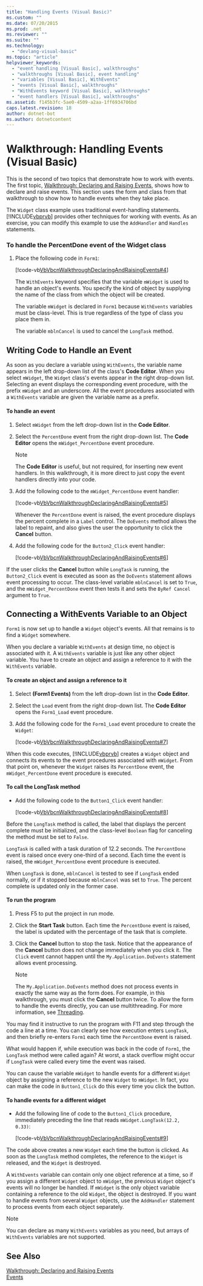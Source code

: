```yaml
---
title: "Handling Events (Visual Basic)"
ms.custom: ""
ms.date: 07/20/2015
ms.prod: .net
ms.reviewer: ""
ms.suite: ""
ms.technology: 
  - "devlang-visual-basic"
ms.topic: "article"
helpviewer_keywords: 
  - "event handling [Visual Basic], walkthroughs"
  - "walkthroughs [Visual Basic], event handling"
  - "variables [Visual Basic], WithEvents"
  - "events [Visual Basic], walkthroughs"
  - "WithEvents keyword [Visual Basic], walkthroughs"
  - "event handlers [Visual Basic], walkthroughs"
ms.assetid: f145b3fc-5ae0-4509-a2aa-1ff6934706bd
caps.latest.revision: 18
author: dotnet-bot
ms.author: dotnetcontent
---
```

# Walkthrough: Handling Events (Visual Basic)
This is the second of two topics that demonstrate how to work with events. The first topic, [Walkthrough: Declaring and Raising Events](../../../../visual-basic/programming-guide/language-features/events/walkthrough-declaring-and-raising-events.md), shows how to declare and raise events. This section uses the form and class from that walkthrough to show how to handle events when they take place.  
  
 The `Widget` class example uses traditional event-handling statements. [!INCLUDE[vbprvb](~/includes/vbprvb-md.md)] provides other techniques for working with events. As an exercise, you can modify this example to use the `AddHandler` and `Handles` statements.  
  
### To handle the PercentDone event of the Widget class  
  
1.  Place the following code in `Form1`:  
  
     [!code-vb[VbVbcnWalkthroughDeclaringAndRaisingEvents#4](../../../../visual-basic/programming-guide/language-features/events/codesnippet/VisualBasic/walkthrough-handling-events_1.vb)]  
  
     The `WithEvents` keyword specifies that the variable `mWidget` is used to handle an object's events. You specify the kind of object by supplying the name of the class from which the object will be created.  
  
     The variable `mWidget` is declared in `Form1` because `WithEvents` variables must be class-level. This is true regardless of the type of class you place them in.  
  
     The variable `mblnCancel` is used to cancel the `LongTask` method.  
  
## Writing Code to Handle an Event  
 As soon as you declare a variable using `WithEvents`, the variable name appears in the left drop-down list of the class's **Code Editor**. When you select `mWidget`, the `Widget` class's events appear in the right drop-down list. Selecting an event displays the corresponding event procedure, with the prefix `mWidget` and an underscore. All the event procedures associated with a `WithEvents` variable are given the variable name as a prefix.  
  
#### To handle an event  
  
1.  Select `mWidget` from the left drop-down list in the **Code Editor**.  
  
2.  Select the `PercentDone` event from the right drop-down list. The **Code Editor** opens the `mWidget_PercentDone` event procedure.  
  
    > [!NOTE]
    >  The **Code Editor** is useful, but not required, for inserting new event handlers. In this walkthrough, it is more direct to just copy the event handlers directly into your code.  
  
3.  Add the following code to the `mWidget_PercentDone` event handler:  
  
     [!code-vb[VbVbcnWalkthroughDeclaringAndRaisingEvents#5](../../../../visual-basic/programming-guide/language-features/events/codesnippet/VisualBasic/walkthrough-handling-events_2.vb)]  
  
     Whenever the `PercentDone` event is raised, the event procedure displays the percent complete in a `Label` control. The `DoEvents` method allows the label to repaint, and also gives the user the opportunity to click the **Cancel** button.  
  
4.  Add the following code for the `Button2_Click` event handler:  
  
     [!code-vb[VbVbcnWalkthroughDeclaringAndRaisingEvents#6](../../../../visual-basic/programming-guide/language-features/events/codesnippet/VisualBasic/walkthrough-handling-events_3.vb)]  
  
 If the user clicks the **Cancel** button while `LongTask` is running, the `Button2_Click` event is executed as soon as the `DoEvents` statement allows event processing to occur. The class-level variable `mblnCancel` is set to `True`, and the `mWidget_PercentDone` event then tests it and sets the `ByRef Cancel` argument to `True`.  
  
## Connecting a WithEvents Variable to an Object  
 `Form1` is now set up to handle a `Widget` object's events. All that remains is to find a `Widget` somewhere.  
  
 When you declare a variable `WithEvents` at design time, no object is associated with it. A `WithEvents` variable is just like any other object variable. You have to create an object and assign a reference to it with the `WithEvents` variable.  
  
#### To create an object and assign a reference to it  
  
1.  Select **(Form1 Events)** from the left drop-down list in the **Code Editor**.  
  
2.  Select the `Load` event from the right drop-down list. The **Code Editor** opens the `Form1_Load` event procedure.  
  
3.  Add the following code for the `Form1_Load` event procedure to create the `Widget`:  
  
     [!code-vb[VbVbcnWalkthroughDeclaringAndRaisingEvents#7](../../../../visual-basic/programming-guide/language-features/events/codesnippet/VisualBasic/walkthrough-handling-events_4.vb)]  
  
 When this code executes, [!INCLUDE[vbprvb](~/includes/vbprvb-md.md)] creates a `Widget` object and connects its events to the event procedures associated with `mWidget`. From that point on, whenever the `Widget` raises its `PercentDone` event, the `mWidget_PercentDone` event procedure is executed.  
  
#### To call the LongTask method  
  
-   Add the following code to the `Button1_Click` event handler:  
  
     [!code-vb[VbVbcnWalkthroughDeclaringAndRaisingEvents#8](../../../../visual-basic/programming-guide/language-features/events/codesnippet/VisualBasic/walkthrough-handling-events_5.vb)]  
  
 Before the `LongTask` method is called, the label that displays the percent complete must be initialized, and the class-level `Boolean` flag for canceling the method must be set to `False`.  
  
 `LongTask` is called with a task duration of 12.2 seconds. The `PercentDone` event is raised once every one-third of a second. Each time the event is raised, the `mWidget_PercentDone` event procedure is executed.  
  
 When `LongTask` is done, `mblnCancel` is tested to see if `LongTask` ended normally, or if it stopped because `mblnCancel` was set to `True`. The percent complete is updated only in the former case.  
  
#### To run the program  
  
1.  Press F5 to put the project in run mode.  
  
2.  Click the **Start Task** button. Each time the `PercentDone` event is raised, the label is updated with the percentage of the task that is complete.  
  
3.  Click the **Cancel** button to stop the task. Notice that the appearance of the **Cancel** button does not change immediately when you click it. The `Click` event cannot happen until the `My.Application.DoEvents` statement allows event processing.  
  
    > [!NOTE]
    >  The `My.Application.DoEvents` method does not process events in exactly the same way as the form does. For example, in this walkthrough, you must click the **Cancel** button twice. To allow the form to handle the events directly, you can use multithreading. For more information, see [Threading](http://msdn.microsoft.com/library/552f6c68-dbdb-4327-ae36-32cf9063d88c).  
  
 You may find it instructive to run the program with F11 and step through the code a line at a time. You can clearly see how execution enters `LongTask`, and then briefly re-enters `Form1` each time the `PercentDone` event is raised.  
  
 What would happen if, while execution was back in the code of `Form1`, the `LongTask` method were called again? At worst, a stack overflow might occur if `LongTask` were called every time the event was raised.  
  
 You can cause the variable `mWidget` to handle events for a different `Widget` object by assigning a reference to the new `Widget` to `mWidget`. In fact, you can make the code in `Button1_Click` do this every time you click the button.  
  
#### To handle events for a different widget  
  
-   Add the following line of code to the `Button1_Click` procedure, immediately preceding the line that reads `mWidget.LongTask(12.2, 0.33)`:  
  
     [!code-vb[VbVbcnWalkthroughDeclaringAndRaisingEvents#9](../../../../visual-basic/programming-guide/language-features/events/codesnippet/VisualBasic/walkthrough-handling-events_6.vb)]  
  
 The code above creates a new `Widget` each time the button is clicked. As soon as the `LongTask` method completes, the reference to the `Widget` is released, and the `Widget` is destroyed.  
  
 A `WithEvents` variable can contain only one object reference at a time, so if you assign a different `Widget` object to `mWidget`, the previous `Widget` object's events will no longer be handled. If `mWidget` is the only object variable containing a reference to the old `Widget`, the object is destroyed. If you want to handle events from several `Widget` objects, use the `AddHandler` statement to process events from each object separately.  
  
> [!NOTE]
>  You can declare as many `WithEvents` variables as you need, but arrays of `WithEvents` variables are not supported.  
  
## See Also  
 [Walkthrough: Declaring and Raising Events](../../../../visual-basic/programming-guide/language-features/events/walkthrough-declaring-and-raising-events.md)  
 [Events](../../../../visual-basic/programming-guide/language-features/events/index.md)
